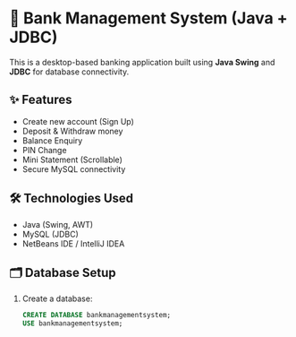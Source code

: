 

# 🏦 Bank Management System (Java + JDBC)

This is a desktop-based banking application built using **Java Swing** and **JDBC** for database connectivity.

## ✨ Features
- Create new account (Sign Up)
- Deposit & Withdraw money
- Balance Enquiry
- PIN Change
- Mini Statement (Scrollable)
- Secure MySQL connectivity

## 🛠️ Technologies Used
- Java (Swing, AWT)
- MySQL (JDBC)
- NetBeans IDE / IntelliJ IDEA

## 🗂️ Database Setup
1. Create a database:
   ```sql
   CREATE DATABASE bankmanagementsystem;
   USE bankmanagementsystem;
